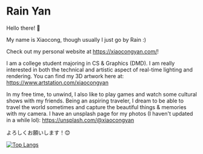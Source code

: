 # Rain Yan

Hello there! :wave:

My name is Xiaocong, though usually I just go by Rain :)

Check out my personal website at https://xiaocongyan.com/!

I am a college student majoring in CS & Graphics (DMD). I am really interested in both the technical and artistic aspect of real-time lighting and rendering. You can find my 3D artwork here at: https://www.artstation.com/xiaocongyan

In my free time, to unwind, I also like to play games and watch some cultural shows with my friends. Being an aspiring traveler, I dream to be able to travel the world sometimes and capture the beautiful things & memories with my camera. I have an unsplash page for my photos (I haven't updated in a while lol): https://unsplash.com/@xiaocongyan

よろしくお願いします！😊

[![Top Langs](https://github-readme-stats.vercel.app/api/top-langs/?username=xcupsilon&langs_count=6&theme=swift&layout=compact)](https://github.com/anuraghazra/github-readme-stats)
